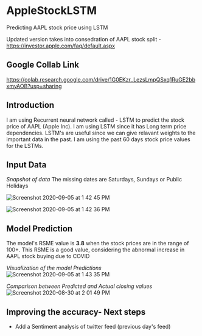 # AppleStockLSTM
Predicting AAPL stock price using LSTM

Updated version takes into consedration of AAPL stock split - https://investor.apple.com/faq/default.aspx

## Google Collab Link
https://colab.research.google.com/drive/1G0EKzr_LezsLmpQSxq1RuGE2bbxmyAOB?usp=sharing

## Introduction
I am using Recurrent neural network called - LSTM to predict the stock price of AAPL (Apple Inc).
I am using LSTM since it has Long term price dependencies.
LSTM's are useful since we can give relavant weights to the important data in the past.
I am using the past 60 days stock price values for the LSTMs.

## Input Data
*Snapshot of data*
The missing dates are Saturdays, Sundays or Public Holidays

![Screenshot 2020-09-05 at 1 42 45 PM](https://user-images.githubusercontent.com/22790699/92319188-99a5ce00-f033-11ea-98be-ee36f6e3d130.png)

![Screenshot 2020-09-05 at 1 42 36 PM](https://user-images.githubusercontent.com/22790699/92319267-db367900-f033-11ea-968c-3b56d616d69f.png)


## Model Prediction

The model's RSME value is **3.8** when the stock prices are in the range of 100+.
This RSME is a good value, considering the abnormal increase in AAPL stock buying due to COVID

*Visualization of the model Predictions*
![Screenshot 2020-09-05 at 1 43 35 PM](https://user-images.githubusercontent.com/22790699/92319286-0620cd00-f034-11ea-9859-39068cacca1c.png)

*Comparison between Predicted and Actual closing values*
![Screenshot 2020-08-30 at 2 01 49 PM](https://user-images.githubusercontent.com/22790699/91655020-55fb1380-eacb-11ea-8f89-f6c1481b63f4.png)

## Improving the accuracy- Next steps

- Add a Sentiment analysis of twitter feed (previous day's feed)

